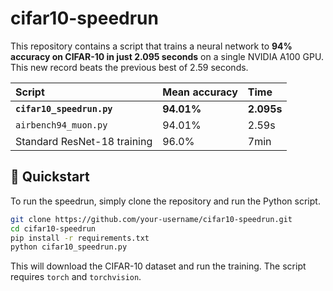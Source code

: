 # cifar10-speedrun

This repository contains a script that trains a neural network to **94% accuracy on CIFAR-10 in just 2.095 seconds** on a single NVIDIA A100 GPU. This new record beats the previous best of 2.59 seconds.

| Script | Mean accuracy | Time |
| :--- | :--- | :--- |
| **`cifar10_speedrun.py`** | **94.01%** | **2.095s** |
| `airbench94_muon.py` | 94.01% | 2.59s |
| Standard ResNet-18 training | 96.0% | 7min |

## 🚀 Quickstart

To run the speedrun, simply clone the repository and run the Python script.

```bash
git clone https://github.com/your-username/cifar10-speedrun.git
cd cifar10-speedrun
pip install -r requirements.txt
python cifar10_speedrun.py
```

This will download the CIFAR-10 dataset and run the training. The script requires `torch` and `torchvision`.